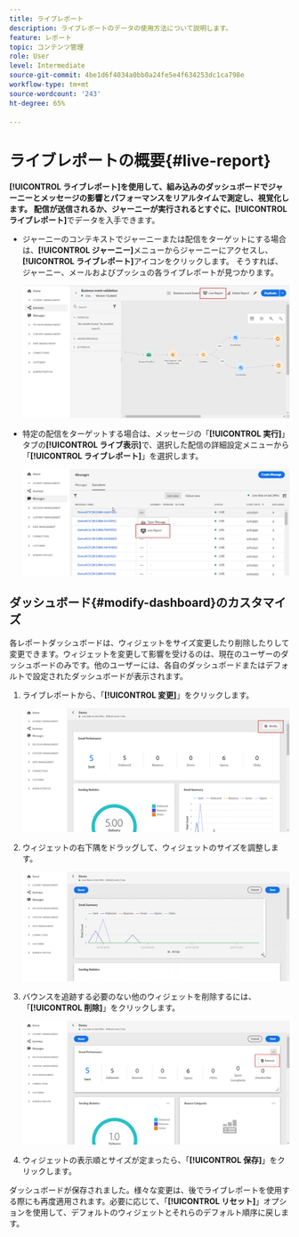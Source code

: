 ```yaml
---
title: ライブレポート
description: ライブレポートのデータの使用方法について説明します。
feature: レポート
topic: コンテンツ管理
role: User
level: Intermediate
source-git-commit: 4be1d6f4034a0bb0a24fe5e4f634253dc1ca798e
workflow-type: tm+mt
source-wordcount: '243'
ht-degree: 65%

---
```


# ライブレポートの概要{#live-report}

**[!UICONTROL ライブレポート]**を使用して、組み込みのダッシュボードでジャーニーとメッセージの影響とパフォーマンスをリアルタイムで測定し、視覚化します。
配信が送信されるか、ジャーニーが実行されるとすぐに、**[!UICONTROL ライブレポート]**&#x200B;でデータを入手できます。

* ジャーニーのコンテキストでジャーニーまたは配信をターゲットにする場合は、**[!UICONTROL ジャーニー]**&#x200B;メニューからジャーニーにアクセスし、**[!UICONTROL ライブレポート]**&#x200B;アイコンをクリックします。 そうすれば、ジャーニー、メールおよびプッシュの各ライブレポートが見つかります。

   ![](../assets/report_journey.png)

* 特定の配信をターゲットする場合は、メッセージの「**[!UICONTROL 実行]**」タブの&#x200B;**[!UICONTROL ライブ表示]**&#x200B;で、選択した配信の詳細設定メニューから「**[!UICONTROL ライブレポート]**」を選択します。

   ![](../assets/report_2.png)

## ダッシュボード{#modify-dashboard}のカスタマイズ

各レポートダッシュボードは、ウィジェットをサイズ変更したり削除したりして変更できます。ウィジェットを変更して影響を受けるのは、現在のユーザーのダッシュボードのみです。他のユーザーには、各自のダッシュボードまたはデフォルトで設定されたダッシュボードが表示されます。

1. ライブレポートから、「**[!UICONTROL 変更]**」をクリックします。

   ![](../assets/report_modify_1.png)

1. ウィジェットの右下隅をドラッグして、ウィジェットのサイズを調整します。

   ![](../assets/report_modify_2.png)

1. バウンスを追跡する必要のない他のウィジェットを削除するには、「**[!UICONTROL 削除]**」をクリックします。

   ![](../assets/report_modify_3.png)

1. ウィジェットの表示順とサイズが定まったら、「**[!UICONTROL 保存]**」をクリックします。

ダッシュボードが保存されました。様々な変更は、後でライブレポートを使用する際にも再度適用されます。必要に応じて、「**[!UICONTROL リセット]**」オプションを使用して、デフォルトのウィジェットとそれらのデフォルト順序に戻します。
